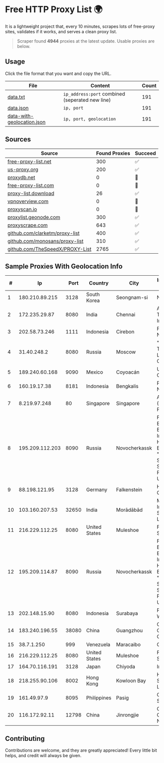 
# Free HTTP Proxy List 🌍

It is a lightweight project that, every 10 minutes, scrapes lots of free-proxy sites, validates if it works, and serves a clean proxy list.


> Scraper found **4944** proxies at the latest update. Usable proxies are below.

## Usage

Click the file format that you want and copy the URL.


|File|Content|Count|
|----|-------|-----|
|[data.txt](https://raw.githubusercontent.com/themiralay/Proxy-List-World/master/data.txt)|`ip_address:port` combined (seperated new line)|191|
|[data.json](https://raw.githubusercontent.com/themiralay/Proxy-List-World/master/data.json)|`ip, port`|191|
|[data-with-geolocation.json](https://raw.githubusercontent.com/themiralay/Proxy-List-World/master/data-with-geolocation.json)|`ip, port, geolocation`|191|

## Sources

|Source|Found Proxies|Succeed|
|------|-------------|-------|
|[free-proxy-list.net](https://free-proxy-list.net)|300|✅|
|[us-proxy.org](https://www.us-proxy.org)|200|✅|
|[proxydb.net](http://proxydb.net)|0|🚫|
|[free-proxy-list.com](https://free-proxy-list.com/?page=&port=&type%5B%5D=http&type%5B%5D=https&up_time=0&search=Search)|0|🚫|
|[proxy-list.download](https://www.proxy-list.download/HTTP)|26|✅|
|[vpnoverview.com](https://vpnoverview.com/privacy/anonymous-browsing/free-proxy-servers)|0|🚫|
|[proxyscan.io](https://www.proxyscan.io)|0|🚫|
|[proxylist.geonode.com](https://proxylist.geonode.com/api/proxy-list?limit=300&page=1&sort_by=lastChecked&sort_type=desc&protocols=http,https)|300|✅|
|[proxyscrape.com](https://api.proxyscrape.com/v2/?request=displayproxies&protocol=http&timeout=10000&country=all&ssl=all&anonymity=all)|643|✅|
|[github.com/clarketm/proxy-list](https://raw.githubusercontent.com/clarketm/proxy-list/master/proxy-list-raw.txt)|400|✅|
|[github.com/monosans/proxy-list](https://raw.githubusercontent.com/monosans/proxy-list/main/proxies/http.txt)|310|✅|
|[github.com/TheSpeedX/PROXY-List](https://raw.githubusercontent.com/TheSpeedX/PROXY-List/master/http.txt)|2765|✅|


## Sample Proxies With Geolocation Info

|#|Ip|Port|Country|City|Internet Service Provider|
|-|--|----|-------|----|-------------------------|
|1|180.210.89.215|3128|South Korea|Seongnam-si|NHNCLOUD|
|2|172.235.29.87|8080|India|Chennai|Akamai Technologies, Inc.|
|3|202.58.73.246|1111|Indonesia|Cirebon|PT Data Buana Nusantara|
|4|31.40.248.2|8080|Russia|Moscow|"Cloud Technologies" LLC trading as Cloud.ru|
|5|189.240.60.168|9090|Mexico|Coyoacán|Uninet S.A. de C.V.|
|6|160.19.17.38|8181|Indonesia|Bengkalis|PT Media Balai Nusa|
|7|8.219.97.248|80|Singapore|Singapore|Alibaba Cloud (Singapore) Private Limited|
|8|195.209.112.203|8090|Russia|Novocherkassk|Federal State Budgetary Educational Institution of Higher Education "M.I.Platov South-Russian State Polytechnic University (NPI)"|
|9|88.198.121.95|3128|Germany|Falkenstein|Hetzner Online GmbH|
|10|103.160.207.53|32650|India|Morādābād|Moradabad Internet Services Private Limited|
|11|216.229.112.25|8080|United States|Muleshoe|Five Area Systems, LLC|
|12|195.209.114.87|8090|Russia|Novocherkassk|Federal State Budgetary Educational Institution of Higher Education "M.I.Platov South-Russian State Polytechnic University (NPI)"|
|13|202.148.15.90|8080|Indonesia|Surabaya|PT. Dutakom Wibawa Putra|
|14|183.240.196.55|38080|China|Guangzhou|China Mobile Communications Corporation|
|15|38.7.1.250|999|Venezuela|Maracaibo|GIGAPOP, C.A.|
|16|216.229.112.25|8080|United States|Muleshoe|Five Area Systems, LLC|
|17|164.70.116.191|3128|Japan|Chiyoda|InfoSphere|
|18|218.255.90.106|8002|Hong Kong|Kowloon Bay|HKBN Enterprise Solutions HK Limited|
|19|161.49.97.9|8095|Philippines|Pasig|Converge ICT Solution Inc|
|20|116.172.92.11|12798|China|Jinrongjie|China Unicom CHINA169 Network|



## Contributing

Contributions are welcome, and they are greatly appreciated! Every
little bit helps, and credit will always be given.

